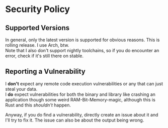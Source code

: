 # Security Policy
## Supported Versions
In general, only the latest version is supported for obvious reasons. This is rolling release. I use Arch, btw.  
Note that I also don't support nightly toolchains, so if you do encounter an error, check if it's still there on stable.

## Reporting a Vulnerability
I **don't** expect any remote code execution vulnerabilities or any that can just steal your data.  
I **do** expect vulnerabilities for both the binary and library like crashing an application though some weird RAM-Bit-Memory-magic, although this is Rust and this *shouldn't* happen.

Anyway, if you do find a vulnerability, directly create an issue about it and I'll try to fix it. The issue can also be about the output being wrong.
